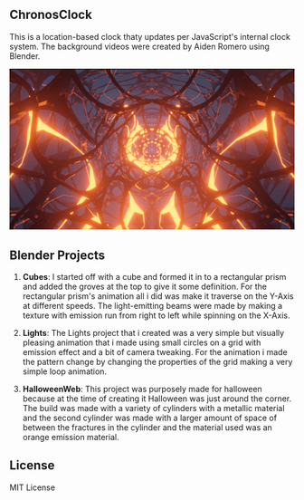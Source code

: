 ## ChronosClock

This is a location-based clock thaty updates per JavaScript's internal clock system. The background videos were created by Aiden Romero using Blender.

![Screenshot](HalloweenWeb-screenshot.png "Chronos Screenshot")


## Blender Projects

1. **Cubes**: I started off with a cube and formed it in to a rectangular prism and added the groves at the top to give it some definition. For the rectangular prism's animation all i did was make it traverse on the Y-Axis at different speeds. The light-emitting beams were made by making a texture with emission run from right to left while spinning on the X-Axis.

2. **Lights**: The Lights project that i created was a very simple but visually pleasing animation that i made using small circles on a grid with emission effect and a bit of camera tweaking. For the animation i made the pattern change by changing the properties of the grid making a very simple loop animation.

3. **HalloweenWeb**: This project was purposely made for halloween because at the time of creating it Halloween was just around the corner. The build was made with a variety of cylinders with a metallic material and the second cylinder was made with a larger amount of space of between the fractures in the cylinder and the material used was an orange emission material.

## License

MIT License